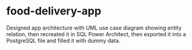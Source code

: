 # food-delivery-app

Designed app architecture with UML use case diagram showing entity relation, then recreated it in SQL Power Architect, then exported it into a PostgreSQL file and filled it with dummy data.
